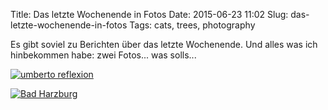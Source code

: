 Title: Das letzte Wochenende in Fotos
Date: 2015-06-23 11:02
Slug: das-letzte-wochenende-in-fotos
Tags: cats, trees, photography


Es gibt soviel zu Berichten über das letzte Wochenende. Und alles was ich hinbekommen habe: zwei Fotos... was solls...

[![umberto reflexion](https://farm1.staticflickr.com/488/18873146680_04f241e280_b.jpg)](https://www.flickr.com/photos/8810721@N07/18873146680/)

[![Bad Harzburg](https://farm1.staticflickr.com/513/18874685999_a45fdf9f94_b.jpg)](https://www.flickr.com/photos/8810721@N07/18874685999/)

